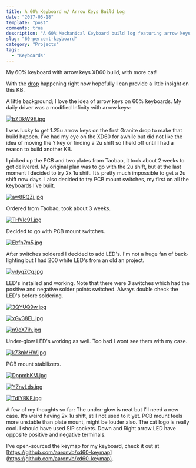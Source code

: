 ```yaml
---
title: A 60% Keyboard w/ Arrow Keys Build Log
date: "2017-05-18"
template: "post"
comments: true
description: "A 60% Mechanical Keyboard build log featuring arrow keys."
slug: "60-percent-keyboard"
category: "Projects"
tags:
  - "Keyboards"
---
```


My 60% keyboard with arrow keys XD60 build, with more cat!

With the [drop](https://www.massdrop.com/buy/xd60-xd64-custom-mechanical-keyboard-kit?mode=guest_open) happening right now hopefully I can provide a little insight on this KB.

A little background; I love the idea of arrow keys on 60% keyboards. My daily driver was a modified Infinity with arrow keys:

[![bZDkW9E.jpg](../assets/60-percent-keyboard/bZDkW9E.jpg)](../assets/60-percent-keyboard/bZDkW9E.jpg)

I was lucky to get 1.25u arrow keys on the first Granite drop to make that build happen. I’ve had my eye on the XD60 for awhile but did not like the idea of moving the ? key or finding a 2u shift so I held off until I had a reason to build another KB.

I picked up the PCB and two plates from Taobao, it took about 2 weeks to get delivered. My original plan was to go with the 2u shift, but at the last moment I decided to try 2x 1u shift. It’s pretty much impossible to get a 2u shift now days. I also decided to try PCB mount switches, my first on all the keyboards I’ve built.

[![aw8RQZj.jpg](../assets/60-percent-keyboard/aw8RQZj.jpg)](../assets/60-percent-keyboard/aw8RQZj.jpg)

Ordered from Taobao, took about 3 weeks.

[![THVIc91.jpg](../assets/60-percent-keyboard/THVIc91.jpg)](../assets/60-percent-keyboard/THVIc91.jpg)

Decided to go with PCB mount switches.

[![Ebfn7m5.jpg](../assets/60-percent-keyboard/Ebfn7m5.jpg)](../assets/60-percent-keyboard/Ebfn7m5.jpg)

After switches soldered I decided to add LED's. I'm not a huge fan of back-lighting but I had 200 white LED's from an old an project.

[![vdyqZCq.jpg](../assets/60-percent-keyboard/vdyqZCq.jpg)](../assets/60-percent-keyboard/vdyqZCq.jpg)

LED's installed and working. Note that there were 3 switches which had the positive and negative solder points switched. Always double check the LED's before soldering.

[![3QYUQ9w.jpg](../assets/60-percent-keyboard/3QYUQ9w.jpg)](../assets/60-percent-keyboard/3QYUQ9w.jpg)

[![xGy38EL.jpg](../assets/60-percent-keyboard/xGy38EL.jpg)](../assets/60-percent-keyboard/xGy38EL.jpg)

[![n9eX7ih.jpg](../assets/60-percent-keyboard/n9eX7ih.jpg)](../assets/60-percent-keyboard/n9eX7ih.jpg)

Under-glow LED's working as well. Too bad I wont see them with my case.

[![k73nMHW.jpg](../assets/60-percent-keyboard/k73nMHW.jpg)](../assets/60-percent-keyboard/k73nMHW.jpg)

PCB mount stabilizers.

[![DppmbKM.jpg](../assets/60-percent-keyboard/DppmbKM.jpg)](../assets/60-percent-keyboard/DppmbKM.jpg)

[![YZnvLds.jpg](../assets/60-percent-keyboard/YZnvLds.jpg)](../assets/60-percent-keyboard/YZnvLds.jpg)

[![TdlYBKF.jpg](../assets/60-percent-keyboard/TdlYBKF.jpg)](../assets/60-percent-keyboard/TdlYBKF.jpg)

A few of my thoughts so far: The under-glow is neat but I’ll need a new case. It’s weird having 2x 1u shift, still not used to it yet. PCB mount feels more unstable than plate mount, might be louder also. The cat logo is really cool. I should have used SIP sockets. Down and Right arrow LED have opposite positive and negative terminals.

I've open-sourced the keymap for my keyboard, check it out at [https://github.com/aaronvb/xd60-keymap](https://github.com/aaronvb/xd60-keymap).